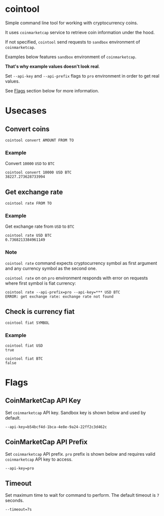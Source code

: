 # cointool
Simple command line tool for working with cryptocurrency coins.

It uses `coinmarketcap` service to retrieve coin information under the hood.

If not specified, `cointool` send requests to `sandbox` environment of `coinmarketcap`.

Examples below features `sandbox` environment of `coinmarketcap`.

**That's why example values doesn't look real**.

Set `--api-key` and `--api-prefix` flags to `pro` environment in order to get real values.

See [Flags](https://github.com/vdrpkv/cointool/tree/main#flags) section below for more information.


# Usecases

## Convert coins
```
cointool convert AMOUNT FROM TO
```

### Example

Convert `10000` `USD` to `BTC`
```
cointool convert 10000 USD BTC
38227.273628733994
```


## Get exchange rate
```
cointool rate FROM TO
```

### Example

Get exchange rate from `USD` to `BTC`
```
cointool rate USD BTC
0.7368213384961149
```

### Note
`cointool rate` command expects cryptocurrency symbol as first argument and any currency symbol as the second one.

`cointool rate` on on `pro` environment responds with error on requests where first symbol is fiat currency:

```
cointool rate --api-prefix=pro --api-key=*** USD BTC
ERROR: get exchange rate: exchange rate not found
```

## Check is currency fiat
```
cointool fiat SYMBOL
```

### Example
```
cointool fiat USD
true
```
```
cointool fiat BTC
false
```

# Flags

## CoinMarketCap API Key
Set `coinmarketcap` API key. Sandbox key is shown below and used by default.
```
--api-key=b54bcf4d-1bca-4e8e-9a24-22ff2c3d462c
```

## CoinMarketCap API Prefix
Set `coinmarketcap` API prefix. `pro` prefix is shown below and requires valid `coinmarketcap` API key to access.
```
--api-key=pro
```

## Timeout
Set maximum time to wait for command to perform. The default timeout is `7` seconds.
```
--timeout=7s
```
